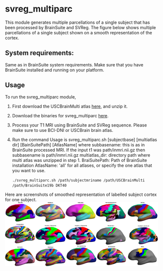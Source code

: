 # svreg_multiparc
This module generates multiple parcellations of a single subject that has been processed by BrainSuite and SVReg. The figure below shows multiple parcellations of a single subject shown on a smooth representation of the cortex.

## System requirements: 
Same as in BrainSuite system requirements. Make sure that you have BrainSuite installed and running on your platform.

## Usage
To run the svreg_multiparc module, 
1. First download the USCBrainMulti atlas [here](https://drive.google.com/file/d/1YpQH8rQA0v2lNFXR-XdWPIfmleO_095-/view?usp=sharing), and unzip it.
2. Download the binaries for svreg_multiparc [here](https://github.com/ajoshiusc/svreg_multiparc/releases).
3. Process your T1 MRI using BrainSuite and SVReg sequence. Please make sure to use BCI-DNI or USCBrain brain atlas. 
4. Run the command Usage is svreg_multiparc.sh [subjectbase] [multiatlas dir] [BainSuitePath] [AtlasName]
where 
subbasename: this is as in BrainSuite processed MRI. If the input t1 was path/inmri.nii.gz then subbasename is path/inmri.nii.gz
multiatlas_dir: directory path where multi atlas was unzipped in step 1.
BraiSuitePath: Path of BrainSuite installation
AtlasName: 'all' for all atlases, or specify the one atlas that you want to use.

    ``./svreg_multiparc.sh /path/subjectmriname /path/USCBrainMulti /path/BrainSuite19b DKT40``


Here are screenshots of smoothed representation of labelled subject cortex for one subject.
![multiparc](multiparc.png)

